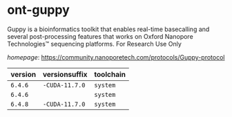 # ont-guppy

Guppy is a bioinformatics toolkit that enables real-time basecalling and several  post-processing features that works on Oxford Nanopore Technologies™ sequencing platforms.   For Research Use Only

*homepage*: <https://community.nanoporetech.com/protocols/Guppy-protocol>

version | versionsuffix | toolchain
--------|---------------|----------
``6.4.6`` | ``-CUDA-11.7.0`` | ``system``
``6.4.6`` |  | ``system``
``6.4.8`` | ``-CUDA-11.7.0`` | ``system``
